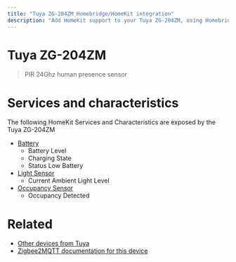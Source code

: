 ```yaml
---
title: "Tuya ZG-204ZM Homebridge/HomeKit integration"
description: "Add HomeKit support to your Tuya ZG-204ZM, using Homebridge, Zigbee2MQTT and homebridge-z2m."
---
```

<!---
This file has been GENERATED using src/docgen/docgen.ts
DO NOT EDIT THIS FILE MANUALLY!
-->
# Tuya ZG-204ZM
> PIR 24Ghz human presence sensor


# Services and characteristics
The following HomeKit Services and Characteristics are exposed by
the Tuya ZG-204ZM

* [Battery](../../battery.md)
  * Battery Level
  * Charging State
  * Status Low Battery
* [Light Sensor](../../sensors.md)
  * Current Ambient Light Level
* [Occupancy Sensor](../../sensors.md)
  * Occupancy Detected


# Related
* [Other devices from Tuya](../index.md#tuya)
* [Zigbee2MQTT documentation for this device](https://www.zigbee2mqtt.io/devices/ZG-204ZM.html)